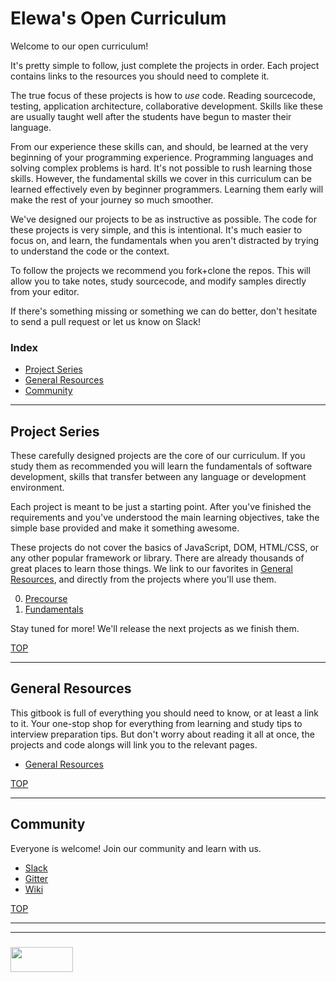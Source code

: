 # Elewa's Open Curriculum

Welcome to our open curriculum!  

It's pretty simple to follow, just complete the projects in order.  Each project contains links to the resources you should need to complete it.  

The true focus of these projects is how to _use_ code.  Reading sourcecode, testing, application architecture, collaborative development.  Skills like these are usually taught well after the students have begun to master their language.  

From our experience these skills can, and should, be learned at the very beginning of your programming experience.  Programming languages and solving complex problems is hard.  It's not possible to rush learning those skills.  However, the fundamental skills we cover in this curriculum can be learned effectively even by beginner programmers.  Learning them early will make the rest of your journey so much smoother.  

We've designed our projects to be as instructive as possible.  The code for these projects is very simple, and this is intentional.  It's much easier to focus on, and learn, the fundamentals when you aren't distracted by trying to understand the code or the context. 

To follow the projects we recommend you fork+clone the repos.  This will allow you to take notes, study sourcecode, and modify samples directly from your editor.

If there's something missing or something we can do better, don't hesitate to send a pull request or let us know on Slack!

### Index
* [Project Series](#project-series)
* [General Resources](#general-resources)
* [Community](#community)

---

## Project Series

These carefully designed projects are the core of our curriculum.  If you study them as recommended you will learn the fundamentals of software development, skills that transfer between any language or development environment.  

Each project is meant to be just a starting point.  After you've finished the requirements and you've understood the main learning objectives, take the simple base provided and make it something awesome.

These projects do not cover the basics of JavaScript, DOM, HTML/CSS, or any other popular framework or library.  There are already thousands of great places to learn those things.  We link to our favorites in [General Resources](https://elewa-academy.github.io/General-Resources), and directly from the projects where you'll use them.

0. [Precourse](https://elewa-academy.github.io/April-Precourse)
1. [Fundamentals](https://elewa-academy.github.io/Fundamentals)

Stay tuned for more!  We'll release the next projects as we finish them.

[TOP](#elewas-open-curriculum)

---

## General Resources

This gitbook is full of everything you should need to know, or at least a link to it.  Your one-stop shop for everything from learning and study tips to interview preparation tips.  But don't worry about reading it all at once, the projects and code alongs will link you to the relevant pages. 

* [General Resources](https://elewa-academy.github.io/General-Resources) 

[TOP](#elewas-open-curriculum)

---
## Community

Everyone is welcome!  Join our community and learn with us.  
* [Slack](https://join.slack.com/t/elewa-academy/shared_invite/enQtMjk4OTA3OTM1NjIwLTA2ZmQ0NDVhNjQxZWM2NjNhNmMyNmVhZGNhZmJmZTY1OWQ4Nzc0ZTkzZGE3NjdiYTYwYThlNzI3YTg2NGM5MGM)
* [Gitter](https://gitter.im/elewa-academy/Lobby)
* [Wiki](https://github.com/elewa-academy/elewa-academy.github.io/wiki)

[TOP](#elewas-open-curriculum)


___
___
### <a href="http://elewa.education/blog" target="_blank"><img src="https://user-images.githubusercontent.com/18554853/34921062-506450ae-f97d-11e7-875f-6feeb26ad72d.png" width="100" height="40"/></a>
